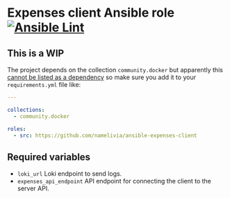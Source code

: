 # Expenses client Ansible role [![Ansible Lint](https://github.com/namelivia/ansible-expenses-client/actions/workflows/ansible-lint.yml/badge.svg)](https://github.com/namelivia/ansible-expenses-client/actions/workflows/ansible-lint.yml)

## This is a WIP

The project depends on the collection `community.docker` but apparently this [cannot be listed as a dependency](https://github.com/ansible/ansible/issues/62847) so make sure you add it to your `requirements.yml` file like:

```yml
---

collections:
  - community.docker

roles:
  - src: https://github.com/namelivia/ansible-expenses-client
```

## Required variables
 - `loki_url` Loki endpoint to send logs.
 - `expenses_api_endpoint` API endpoint for connecting the client to the server API.
